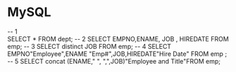 # MySQL
-- 1  
SELECT * FROM dept;
-- 2
SELECT  EMPNO,ENAME, JOB , HIREDATE FROM emp;
-- 3
SELECT distinct JOB FROM emp;
-- 4
SELECT EMPNO"Employee",ENAME "Emp#",JOB,HIREDATE"Hire Date" FROM emp ;
-- 5
SELECT concat (ENAME," ", ",",JOB)"Employee and Title"FROM emp;
